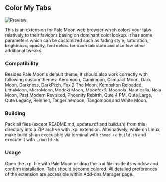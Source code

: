 ## Color My Tabs
![Preview](http://i.imgur.com/NbRRftP.png)

This is an extension for Pale Moon web browser which colors your tabs relatively to their favicons basing on dominant color lookup. It has some parameters which can be customized such as fading style, saturation, brightness, opacity, font colors for each tab state and also few other additional tweaks.

### Compatibility
Besides Pale Moon's default theme, it should also work correctly with following custom themes: Aeromoon, Camimoon, Compact Moon, Dark Moon, Darkness, DarkPitch, Fox 2 The Moon, Kempelton Reloaded, LittleMoon, MicroMoon, Modoki Moon, Moonfox3, Moonola, Nauticalia, Noia Moon, Past Modern Revisited, Phoenity Rebirth, Qute 4 PM, Qute Large, Qute Legacy, Reinheit, Tangerinemoon, Tangomoon and White Moon.

### Building
Pack all files (except README.md, update.rdf and build.sh) from this directory into a ZIP archive with .xpi extension. Alternatively, while on Linux, make build.sh an executable via terminal with `chmod +x build.sh` and execute it with `./build.sh`.

### Usage
Open the .xpi file with Pale Moon or drag the .xpi file inside its window and confirm installation. Tabs should become colored. All detailed preferences of the extension are accessible within Add-ons Manager page.